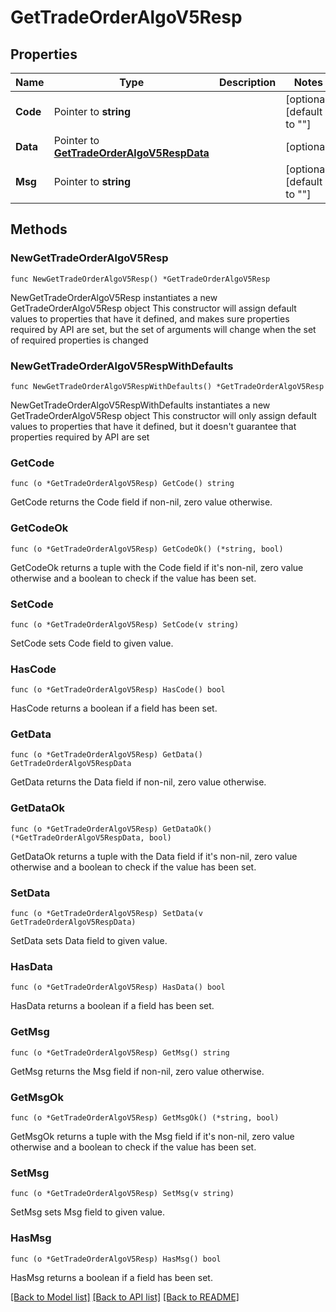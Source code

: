 # GetTradeOrderAlgoV5Resp

## Properties

Name | Type | Description | Notes
------------ | ------------- | ------------- | -------------
**Code** | Pointer to **string** |  | [optional] [default to ""]
**Data** | Pointer to [**GetTradeOrderAlgoV5RespData**](GetTradeOrderAlgoV5RespData.md) |  | [optional] 
**Msg** | Pointer to **string** |  | [optional] [default to ""]

## Methods

### NewGetTradeOrderAlgoV5Resp

`func NewGetTradeOrderAlgoV5Resp() *GetTradeOrderAlgoV5Resp`

NewGetTradeOrderAlgoV5Resp instantiates a new GetTradeOrderAlgoV5Resp object
This constructor will assign default values to properties that have it defined,
and makes sure properties required by API are set, but the set of arguments
will change when the set of required properties is changed

### NewGetTradeOrderAlgoV5RespWithDefaults

`func NewGetTradeOrderAlgoV5RespWithDefaults() *GetTradeOrderAlgoV5Resp`

NewGetTradeOrderAlgoV5RespWithDefaults instantiates a new GetTradeOrderAlgoV5Resp object
This constructor will only assign default values to properties that have it defined,
but it doesn't guarantee that properties required by API are set

### GetCode

`func (o *GetTradeOrderAlgoV5Resp) GetCode() string`

GetCode returns the Code field if non-nil, zero value otherwise.

### GetCodeOk

`func (o *GetTradeOrderAlgoV5Resp) GetCodeOk() (*string, bool)`

GetCodeOk returns a tuple with the Code field if it's non-nil, zero value otherwise
and a boolean to check if the value has been set.

### SetCode

`func (o *GetTradeOrderAlgoV5Resp) SetCode(v string)`

SetCode sets Code field to given value.

### HasCode

`func (o *GetTradeOrderAlgoV5Resp) HasCode() bool`

HasCode returns a boolean if a field has been set.

### GetData

`func (o *GetTradeOrderAlgoV5Resp) GetData() GetTradeOrderAlgoV5RespData`

GetData returns the Data field if non-nil, zero value otherwise.

### GetDataOk

`func (o *GetTradeOrderAlgoV5Resp) GetDataOk() (*GetTradeOrderAlgoV5RespData, bool)`

GetDataOk returns a tuple with the Data field if it's non-nil, zero value otherwise
and a boolean to check if the value has been set.

### SetData

`func (o *GetTradeOrderAlgoV5Resp) SetData(v GetTradeOrderAlgoV5RespData)`

SetData sets Data field to given value.

### HasData

`func (o *GetTradeOrderAlgoV5Resp) HasData() bool`

HasData returns a boolean if a field has been set.

### GetMsg

`func (o *GetTradeOrderAlgoV5Resp) GetMsg() string`

GetMsg returns the Msg field if non-nil, zero value otherwise.

### GetMsgOk

`func (o *GetTradeOrderAlgoV5Resp) GetMsgOk() (*string, bool)`

GetMsgOk returns a tuple with the Msg field if it's non-nil, zero value otherwise
and a boolean to check if the value has been set.

### SetMsg

`func (o *GetTradeOrderAlgoV5Resp) SetMsg(v string)`

SetMsg sets Msg field to given value.

### HasMsg

`func (o *GetTradeOrderAlgoV5Resp) HasMsg() bool`

HasMsg returns a boolean if a field has been set.


[[Back to Model list]](../README.md#documentation-for-models) [[Back to API list]](../README.md#documentation-for-api-endpoints) [[Back to README]](../README.md)


